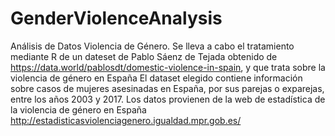 # GenderViolenceAnalysis
Análisis de Datos Violencia de Género. 
Se lleva a cabo el tratamiento mediante R de un dateset de Pablo Sáenz de Tejada obtenido de
https://data.world/pablosdt/domestic-violence-in-spain, y que trata sobre la violencia de género en España
El dataset elegido contiene información sobre casos de mujeres asesinadas en España, por sus parejas o exparejas,
entre los años 2003 y 2017. Los datos provienen de la web de estadística de la violencia de género
en España http://estadisticasviolenciagenero.igualdad.mpr.gob.es/
